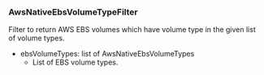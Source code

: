 ### AwsNativeEbsVolumeTypeFilter
Filter to return AWS EBS volumes which have volume type in the given list of volume types.

- ebsVolumeTypes: list of AwsNativeEbsVolumeTypes
  - List of EBS volume types.
